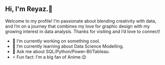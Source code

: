 ## Hi, I'm Reyaz.👋
Welcome to my profile! I’m passionate about blending creativity with data, and I’m on a journey that combines my love for graphic design with my growing interest in data analysis. Thanks for visiting and I’d love to connect!

- 🔭 I’m currently working on something cool.
- 🌱 I’m currently learning about Data Science Modelling.
- 💬 Ask me about SQL/Python/Power-BI/Tableau.
- ⚡ Fun fact: I'm a big fan of Anime.😌
